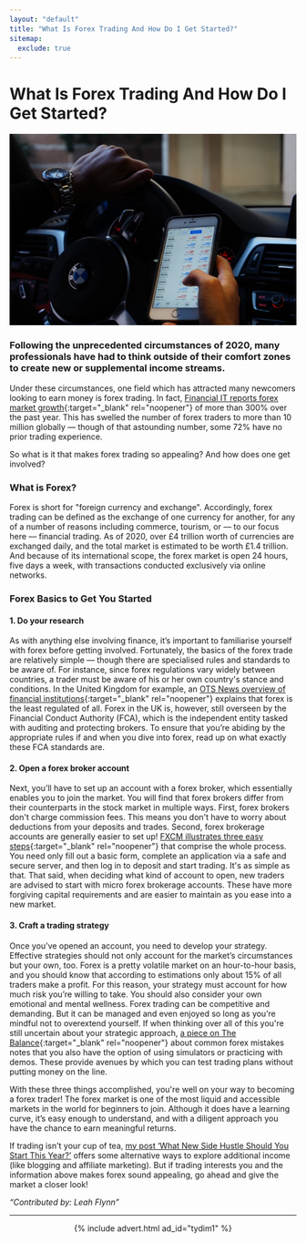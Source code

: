 ```yaml
---
layout: "default"
title: "What Is Forex Trading And How Do I Get Started?"
sitemap:
  exclude: true
---
```

# What Is Forex Trading And How Do I Get Started?

<center>
    <img src='/i/2021/sponsoredposts/forex.jpg' alt='person in car looking at forex app on mobile phone'>
</center>

### Following the unprecedented circumstances of 2020, many professionals have had to think outside of their comfort zones to create new or supplemental income streams. 
Under these circumstances, one field which has attracted many newcomers looking to earn money is forex trading. In fact, [Financial IT reports forex market growth](https://financialit.net/news/covid-19/forex-trading-increased-300-during-covid-19){:target="_blank" rel="noopener"} of more than 300% over the past year. This has swelled the number of forex traders to more than 10 million globally –– though of that astounding number, some 72% have no prior trading experience.

So what is it that makes forex trading so appealing? And how does one get involved?

### What is Forex?
Forex is short for "foreign currency and exchange". Accordingly, forex trading can be defined as the exchange of one currency for another, for any of a number of reasons including commerce, tourism, or –– to our focus here –– financial trading. As of 2020, over £4 trillion worth of currencies are exchanged daily, and the total market is estimated to be worth £1.4 trillion. And because of its international scope, the forex market is open 24 hours, five days a week, with transactions conducted exclusively via online networks.

### Forex Basics to Get You Started
#### 1. Do your research
As with anything else involving finance, it’s important to familiarise yourself with forex before getting involved. Fortunately, the basics of the forex trade are relatively simple –– though there are specialised rules and standards to be aware of. For instance, since forex regulations vary widely between countries, a trader must be aware of his or her own country's stance and conditions. In the United Kingdom for example, an [OTS News overview of financial institutions](https://www.otsnews.co.uk/how-forex-trading-is-regulated-in-the-united-kingdom/){:target="_blank" rel="noopener"} explains that forex is the least regulated of all. Forex in the UK is, however, still overseen by the Financial Conduct Authority (FCA), which is the independent entity tasked with auditing and protecting brokers. To ensure that you’re abiding by the appropriate rules if and when you dive into forex, read up on what exactly these FCA standards are.

#### 2. Open a forex broker account
Next, you’ll have to set up an account with a forex broker, which essentially enables you to join the market. You will find that forex brokers differ from their counterparts in the stock market in multiple ways. First, forex brokers don't charge commission fees. This means you don't have to worry about deductions from your deposits and trades. Second, forex brokerage accounts are generally easier to set up! [FXCM illustrates three easy steps](https://www.fxcm.com/uk/open-account/){:target="_blank" rel="noopener"} that comprise the whole process. You need only fill out a basic form, complete an application via a safe and secure server, and then log in to deposit and start trading. It's as simple as that. That said, when deciding what kind of account to open, new traders are advised to start with micro forex brokerage accounts. These have more forgiving capital requirements and are easier to maintain as you ease into a new market.

#### 3. Craft a trading strategy
Once you’ve opened an account, you need to develop your strategy. Effective strategies should not only account for the market’s circumstances but your own, too. Forex is a pretty volatile market on an hour-to-hour basis, and you should know that according to estimations only about 15% of all traders make a profit. For this reason, your strategy must account for how much risk you’re willing to take. You should also consider your own emotional and mental wellness. Forex trading can be competitive and demanding. But it can be managed and even enjoyed so long as you’re mindful not to overextend yourself. If when thinking over all of this you're still uncertain about your strategic approach, [a piece on The Balance](https://www.thebalance.com/forex-day-trading-mistakes-4065100){:target="_blank" rel="noopener"} about common forex mistakes notes that you also have the option of using simulators or practicing with demos. These provide avenues by which you can test trading plans without putting money on the line.

With these three things accomplished, you're well on your way to becoming a forex trader! The forex market is one of the most liquid and accessible markets in the world for beginners to join. Although it does have a learning curve, it’s easy enough to understand, and with a diligent approach you have the chance to earn meaningful returns.

If trading isn't your cup of tea, [my post ‘What New Side Hustle Should You Start This Year?’](/posts/what-new-side-hustle-should-you-start-this-year.html) offers some alternative ways to explore additional income (like blogging and affiliate marketing). But if trading interests you and the information above makes forex sound appealing, go ahead and give the market a closer look!

*“Contributed by: Leah Flynn”*


***

<!-- START ADVERTISER: Turn Your Dreams Into Money -->
<center>
{% include advert.html ad_id="tydim1" %}
</center>
<!-- END ADVERTISER: Turn Your Dreams Into Money -->












